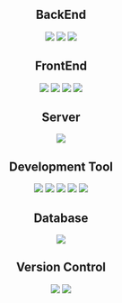 <h2 align="center">BackEnd</h2>
<p align="center">
    <img src="https://img.shields.io/badge/Java-ED8B00?style=for-the-badge&logo=openjdk&logoColor=white"/>
    <img src="https://img.shields.io/badge/Spring-6DB33F?style=for-the-badge&logo=spring&logoColor=white"/>
    <img src="https://img.shields.io/badge/SpringBoot-6DB33F?style=for-the-badge&logo=springBoot&logoColor=white"/>
</p>

<h2 align="center">FrontEnd</h2>
<p align="center">
  <img src="https://img.shields.io/badge/HTML5-E34F26?style=for-the-badge&logo=html5&logoColor=white"/>
  <img src="https://img.shields.io/badge/CSS3-1572B6?style=for-the-badge&logo=css3&logoColor=white"/>
  <img src="https://img.shields.io/badge/JavaScript-F7DF1E?style=for-the-badge&logo=JavaScript&logoColor=white"/>
  <img src="https://img.shields.io/badge/Bootstrap-563D7C?style=for-the-badge&logo=bootstrap&logoColor=white"/>
</p>


<h2 align="center">Server</h2>
<p align="center">
  <img src="https://img.shields.io/badge/Apache Tomcat-623400?style=for-the-badge&logo=Apache Tomcat&logoColor=white"/>
</p>

<h2 align="center">Development Tool</h2>
<p align="center">
  <img src="https://img.shields.io/badge/Intellij-0047AB?style=for-the-badge&logo=Intellij&logoColor=white"/>
  <img src="https://img.shields.io/badge/Eclipse-000080?style=for-the-badge&logo=Eclipse&logoColor=white"/>
  <img src="https://img.shields.io/badge/SQLDeveloper-00FF00?style=for-the-badge&logo=SQLDeveloper&logoColor=white"/>
  <img src="https://img.shields.io/badge/DBeaver-00FFFF?style=for-the-badge&logo=DBeaver&logoColor=white"/>
  <img src="https://img.shields.io/badge/Visual Studio Code-0047AB?style=for-the-badge&logo=Visual Studio Code&logoColor=white"/>
</p>

<h2 align="center">Database</h2>
<p align="center">
  <img src="https://img.shields.io/badge/Oracle-F80000?style=for-the-badge&logo=Oracle&logoColor=white"/>
</p>


<h2 align="center">Version Control</h2>
<p align="center">
  <img src="https://img.shields.io/badge/git-F05032?style=for-the-badge&logo=git&logoColor=white">
  <img src="https://img.shields.io/badge/github-181717?style=for-the-badge&logo=github&logoColor=white">
</p>



